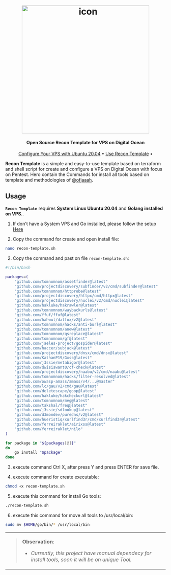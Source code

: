 <h1 align="center">
<a href="icon"><img src="static/icon.png" alt="icon" height="400px"></a>
</h1>

<h4 align="center">Open Source Recon Template for VPS on Digital Ocean </h4>

<p align="center">
  <a href=https://github.com/cunhaDev/recon-template>Configure Your VPS with Ubuntu 20.04</a> •
  <a href="#usage">Use Recon Template</a> •

**Recon Template** is a simple and easy-to-use template based on terraform and shell script for create and configure a VPS on Digital Ocean with focus on Pentest.
Hero contain the Commands for install all tools based on template and methodologies of [@ofjaaah](https://twitter.com/ofjaaah).

</p>

## Usage

**`Recon Template`** requires **System Linux Ubuntu 20.04** and **Golang installed on VPS.**.

1. If don't have a System VPS and Go installed, please follow the setup [Here](https://github.com/cunhaDev/recon-template)


2. Copy the command for create and open install file:

```sh
nano recon-template.sh
```

2. Copy the command and past on file `recon-template.sh`:

```sh
#!/bin/bash

packages=(
    "github.com/tomnomnom/assetfinder@latest"
    "github.com/projectdiscovery/subfinder/v2/cmd/subfinder@latest"
    "github.com/tomnomnom/httprobe@latest"
    "github.com/projectdiscovery/httpx/cmd/httpx@latest"
    "github.com/projectdiscovery/nuclei/v2/cmd/nuclei@latest"
    "github.com/hakluke/hakrawler@latest"
    "github.com/tomnomnom/waybackurls@latest"
    "github.com/ffuf/ffuf@latest"
    "github.com/hahwul/dalfox/v2@latest"
    "github.com/tomnomnom/hacks/anti-burl@latest"
    "github.com/tomnomnom/anew@latest"
    "github.com/tomnomnom/qsreplace@latest"
    "github.com/tomnomnom/gf@latest"
    "github.com/jaeles-project/gospider@latest"
    "github.com/haccer/subjack@latest"
    "github.com/projectdiscovery/dnsx/cmd/dnsx@latest"
    "github.com/KathanP19/Gxss@latest"
    "github.com/j3ssie/metabigor@latest"
    "github.com/dwisiswant0/cf-check@latest"
    "github.com/projectdiscovery/naabu/v2/cmd/naabu@latest"
    "github.com/tomnomnom/hacks/filter-resolved@latest"
    "github.com/owasp-amass/amass/v4/...@master"
    "github.com/lc/gau/v2/cmd/gau@latest"
    "github.com/deletescape/goop@latest"
    "github.com/hakluke/hakcheckurl@latest"
    "github.com/tomnomnom/meg@latest"
    "github.com/takshal/freq@latest"
    "github.com/j3ssie/sdlookup@latest"
    "github.com/d3mondev/puredns/v2@latest"
    "github.com/hueristiq/xurlfind3r/cmd/xurlfind3r@latest"
    "github.com/ferreiraklet/airixss@latest"
    "github.com/ferreiraklet/nilo"
)

for package in "${packages[@]}"
do
    go install "$package"
done
```

3. execute command Ctrl X, after press Y and press ENTER for save file.

4. execute command for create executable:

```sh
chmod +x recon-template.sh
```
5. execute this command for install Go tools:

```sh
./recon-template.sh
```

6. execute this command for move all tools to /usr/local/bin:

```sh
sudo mv $HOME/go/bin/* /usr/local/bin
```
<table>
<tr>
<td>  

> **Observation**:
> - *Currently, this project have manual dependecy for install tools, soon it will be on unique Tool.*

</table>
</tr>
</td> 

